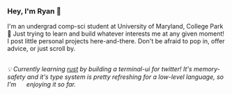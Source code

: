 ### Hey, I'm Ryan 🍂 

I'm an undergrad comp-sci student at University of Maryland, College Park 🐢 
Just trying to learn and build whatever interests me at any given moment!
I post little personal projects here-and-there. Don't be afraid to pop in, offer advice,
or just scroll by.

##

###### 💡  Currently learning [rust](https://www.rust-lang.org/) by building a terminal-ui for twitter! It's memory-safety and it's type system is pretty refreshing for a low-level language, so I'm &nbsp;&nbsp;&nbsp;&nbsp;&nbsp;enjoying it so far.


